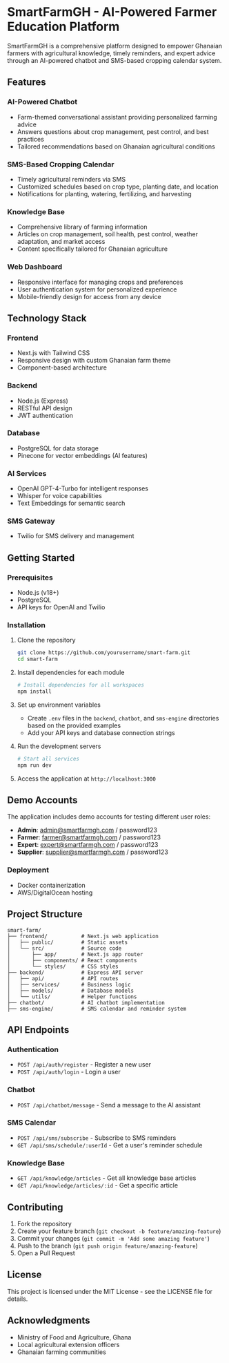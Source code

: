 # SmartFarmGH - AI-Powered Farmer Education Platform

SmartFarmGH is a comprehensive platform designed to empower Ghanaian farmers with agricultural knowledge, timely reminders, and expert advice through an AI-powered chatbot and SMS-based cropping calendar system.

## Features

### AI-Powered Chatbot
- Farm-themed conversational assistant providing personalized farming advice
- Answers questions about crop management, pest control, and best practices
- Tailored recommendations based on Ghanaian agricultural conditions

### SMS-Based Cropping Calendar
- Timely agricultural reminders via SMS
- Customized schedules based on crop type, planting date, and location
- Notifications for planting, watering, fertilizing, and harvesting

### Knowledge Base
- Comprehensive library of farming information
- Articles on crop management, soil health, pest control, weather adaptation, and market access
- Content specifically tailored for Ghanaian agriculture

### Web Dashboard
- Responsive interface for managing crops and preferences
- User authentication system for personalized experience
- Mobile-friendly design for access from any device

## Technology Stack

### Frontend
- Next.js with Tailwind CSS
- Responsive design with custom Ghanaian farm theme
- Component-based architecture

### Backend
- Node.js (Express)
- RESTful API design
- JWT authentication

### Database
- PostgreSQL for data storage
- Pinecone for vector embeddings (AI features)

### AI Services
- OpenAI GPT-4-Turbo for intelligent responses
- Whisper for voice capabilities
- Text Embeddings for semantic search

### SMS Gateway
- Twilio for SMS delivery and management

## Getting Started

### Prerequisites

- Node.js (v18+)
- PostgreSQL
- API keys for OpenAI and Twilio

### Installation

1. Clone the repository
   ```bash
   git clone https://github.com/yourusername/smart-farm.git
   cd smart-farm
   ```

2. Install dependencies for each module
   ```bash
   # Install dependencies for all workspaces
   npm install
   ```

3. Set up environment variables
   - Create `.env` files in the `backend`, `chatbot`, and `sms-engine` directories based on the provided examples
   - Add your API keys and database connection strings

4. Run the development servers
   ```bash
   # Start all services
   npm run dev
   ```

5. Access the application at `http://localhost:3000`

## Demo Accounts

The application includes demo accounts for testing different user roles:

- **Admin**: admin@smartfarmgh.com / password123
- **Farmer**: farmer@smartfarmgh.com / password123
- **Expert**: expert@smartfarmgh.com / password123
- **Supplier**: supplier@smartfarmgh.com / password123

### Deployment
- Docker containerization
- AWS/DigitalOcean hosting

## Project Structure

```
smart-farm/
├── frontend/           # Next.js web application
│   ├── public/         # Static assets
│   └── src/            # Source code
│       ├── app/        # Next.js app router
│       ├── components/ # React components
│       └── styles/     # CSS styles
├── backend/            # Express API server
│   ├── api/            # API routes
│   ├── services/       # Business logic
│   ├── models/         # Database models
│   └── utils/          # Helper functions
├── chatbot/            # AI chatbot implementation
├── sms-engine/         # SMS calendar and reminder system
```

## API Endpoints

### Authentication
- `POST /api/auth/register` - Register a new user
- `POST /api/auth/login` - Login a user

### Chatbot
- `POST /api/chatbot/message` - Send a message to the AI assistant

### SMS Calendar
- `POST /api/sms/subscribe` - Subscribe to SMS reminders
- `GET /api/sms/schedule/:userId` - Get a user's reminder schedule

### Knowledge Base
- `GET /api/knowledge/articles` - Get all knowledge base articles
- `GET /api/knowledge/articles/:id` - Get a specific article

## Contributing

1. Fork the repository
2. Create your feature branch (`git checkout -b feature/amazing-feature`)
3. Commit your changes (`git commit -m 'Add some amazing feature'`)
4. Push to the branch (`git push origin feature/amazing-feature`)
5. Open a Pull Request

## License

This project is licensed under the MIT License - see the LICENSE file for details.

## Acknowledgments

- Ministry of Food and Agriculture, Ghana
- Local agricultural extension officers
- Ghanaian farming communities